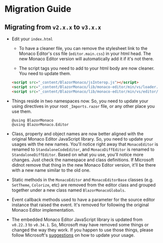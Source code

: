 # Migration Guide

## Migrating from `v2.x.x` to `v3.x.x`
- Edit your `index.html`

    - To have a cleaner file, you can remove the stylesheet link to the Monaco Editor's css file (`editor.main.css`) in your html head. The new Monaco Editor version will automatically add it if it's not there.

    - The script tags you need to add to your html body are now cleaner. You need to update them.

  ```html
  <script src="_content/BlazorMonaco/jsInterop.js"></script>
  <script src="_content/BlazorMonaco/lib/monaco-editor/min/vs/loader.js"></script>
  <script src="_content/BlazorMonaco/lib/monaco-editor/min/vs/editor/editor.main.js"></script>
  ```

- Things reside in two namespaces now. So, you need to update your using directives in your root `_Imports.razor` file, or any other place you use them.

  ```
  @using BlazorMonaco
  @using BlazorMonaco.Editor
  ```

- Class, property and object names are now better aligned with the original Monaco Editor JavaScript library. So, you need to update your usages with the new names. You'll notice right away that `MonacoEditor` is renamed to `StandaloneCodeEditor`, and `MonacoDiffEditor` is renamed to `StandaloneDiffEditor`. Based on what you use, you'll notice more changes. Just check the namespace and class definitions. If Microsoft didnot remove that thing in the new Monaco Editor version, it'll be there with a new name similar to the old one.

- Static methods in the `MonacoEditor` and `MonacoEditorBase` classes (e.g. `SetTheme`, `Colorize`, etc) are removed from the editor class and grouped together under a new class named `BlazorMonacoGlobals`.

- Event callback methods used to have a parameter for the source editor instance that raised the event. It's removed for following the original Monaco Editor implementation.

- The embedded Monaco Editor JavaScript library is updated from `v0.22.3` to `v0.34.1`. So, Microsoft may have removed some things or changed the way they work. If you happen to use those things, please follow Microsoft's [suggestions](https://github.com/microsoft/monaco-editor) on how to update your usage.